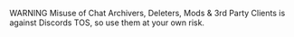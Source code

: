 
WARNING Misuse of Chat Archivers, Deleters, Mods & 3rd Party Clients is against Discords TOS, so use them at your own risk.
